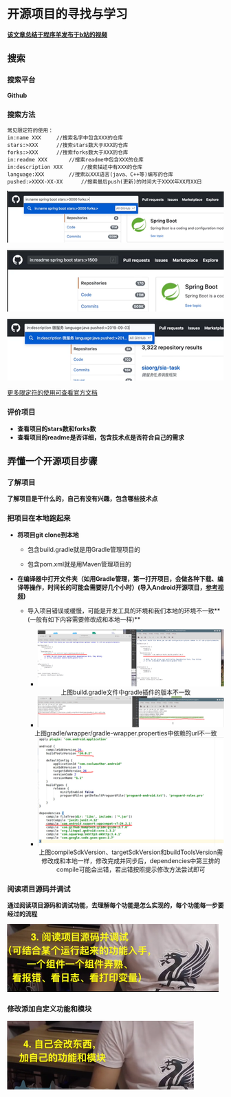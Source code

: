 # 开源项目的寻找与学习

**[该文章总结于程序羊发布于b站的视频](https://www.bilibili.com/video/BV1y4411p74E/?spm_id_from=333.788.recommend_more_video.0)**

## 搜索

### 搜索平台

**Github**



### 搜索方法

```
常见限定符的使用：
in:name XXX		//搜索名字中包含XXX的仓库
stars:>XXX		//搜索stars数大于XXX的仓库
forks:>XXX		//搜索forks数大于XXX的仓库
in:readme XXX		//搜索readme中包含XXX的仓库 
in:description XXX		//搜索描述中有XXX的仓库
language:XXX		//搜索以XXX语言(java、C++等)编写的仓库
pushed:>XXXX-XX-XX		//搜索最后push(更新)的时间大于XXXX年XX月XX日
```

![image-20210107185053776](开源项目的寻找与学习/image-20210107185053776.png)

<img src="开源项目的寻找与学习/image-20210107185255960.png" alt="image-20210107185255960" style="zoom: 80%;" />

![image-20210107185515996](开源项目的寻找与学习/image-20210107185515996.png)

[更多限定符的使用可查看官方文档](https://docs.github.com/cn/free-pro-team@latest/github/searching-for-information-on-github/searching-for-repositories)



### 评价项目

+ **查看项目的stars数和forks数**
+ **查看项目的readme是否详细，包含技术点是否符合自己的需求**





## 弄懂一个开源项目步骤

### 了解项目

**了解项目是干什么的，自己有没有兴趣，包含哪些技术点**



### **把项目在本地跑起来**





+ **将项目git clone到本地**

  + 包含build.gradle就是用Gradle管理项目的

  + 包含pom.xml就是用Maven管理项目的

+ **在编译器中打开文件夹（如用Gradle管理，第一打开项目，会做各种下载、编译等操作，时间长的可能会需要好几个小时）(导入Android开源项目，[参考视频](https://www.bilibili.com/video/BV1AW411i76x?from=search&seid=3750676913278711973))**

  + 导入项目错误或缓慢，可能是开发工具的环境和我们本地的环境不一致**(一般有如下内容需要修改成和本地一样)**

    + ![image-20210107232013938](开源项目的寻找与学习/image-20210107232013938.png)

    <center>上图build.gradle文件中gradle插件的版本不一致</center>

    + ![image-20210107234213286](开源项目的寻找与学习/image-20210107234213286.png)

    <center>上图gradle/wrapper/gradle-wrapper.properties中依赖的url不一致</center>

    + <img src="开源项目的寻找与学习/image-20210107234325910.png" alt="image-20210107234325910" style="zoom: 60%;" />

      <center>上图compileSdkVersion、targetSdkVersion和buildToolsVersion需修改成和本地一样，修改完成并同步后，dependencies中第三排的compile可能会出错，若出错按照提示修改方法尝试即可</center>



### 阅读项目源码并调试

**通过阅读项目源码和调试功能，去理解每个功能是怎么实现的，每个功能每一步要经过的流程**

![image-20210107191730020](开源项目的寻找与学习/image-20210107191730020.png)



### 修改添加自定义功能和模块

![image-20210107191753909](开源项目的寻找与学习/image-20210107191753909.png)
